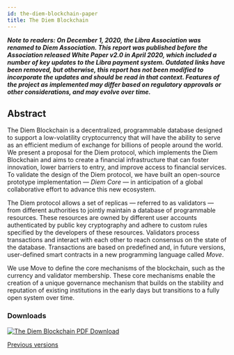 ```yaml
---
id: the-diem-blockchain-paper
title: The Diem Blockchain
---
```


***Note to readers: On December 1, 2020, the Libra Association was renamed to Diem Association. This report was published before the Association released White Paper v2.0 in April 2020, which included a number of key updates to the Libra payment system. Outdated links have been removed, but otherwise, this report has not been modified to incorporate the updates and should be read in that context. Features of the project as implemented may differ based on regulatory approvals or other considerations, and may evolve over time.***

## Abstract

The Diem Blockchain is a decentralized, programmable database designed to support a low-volatility cryptocurrency that will have the ability to serve as an efficient medium of exchange for billions of people around the world. We present a proposal for the Diem protocol, which implements the Diem Blockchain and aims to create a financial infrastructure that can foster innovation, lower barriers to entry, and improve access to financial services. To validate the design of the Diem protocol, we have built an open-source prototype implementation — _Diem Core_ — in anticipation of a global collaborative effort to advance this new ecosystem.

The Diem protocol allows a set of replicas — referred to as validators — from different authorities to jointly maintain a database of programmable resources. These resources are owned by different user accounts authenticated by public key cryptography and adhere to custom rules specified by the developers of these resources. Validators process transactions and interact with each other to reach consensus on the state of the database. Transactions are based on predefined and, in future versions, user-defined smart contracts in a new programming language called _Move_.

We use Move to define the core mechanisms of the blockchain, such as the currency and validator membership. These core mechanisms enable the creation of a unique governance mechanism that builds on the stability and reputation of existing institutions in the early days but transitions to a fully open system over time.

### Downloads

<p>
  <a href="/papers/the-diem-blockchain/2020-05-26.pdf" target="_blank">
    <img className="deep-dive-image" src="/img/docs/diem-blockchain-pdf.png" alt="The Diem Blockchain PDF Download" />
  </a>
</p>
<a href="/papers">Previous versions</a>
